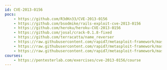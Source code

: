 ```yaml
---
id: CVE-2013-0156
pocs:
    - https://github.com/R3dKn33/CVE-2013-0156
    - https://github.com/bsodmike/rails-exploit-cve-2013-0156
    - https://github.com/heroku/heroku-CVE-2013-0156
    - https://github.com/josal/crack-0.1.8-fixed
    - https://github.com/terracatta/name_reverser
    - https://raw.githubusercontent.com/rapid7/metasploit-framework/master/modules/auxiliary/scanner/http/rails_xml_yaml_scanner.rb
    - https://raw.githubusercontent.com/rapid7/metasploit-framework/master/modules/exploits/multi/http/rails_secret_deserialization.rb
    - https://raw.githubusercontent.com/rapid7/metasploit-framework/master/modules/exploits/multi/http/rails_xml_yaml_code_exec.rb
courses:
    - https://pentesterlab.com/exercises/cve-2013-0156/course
---
```

